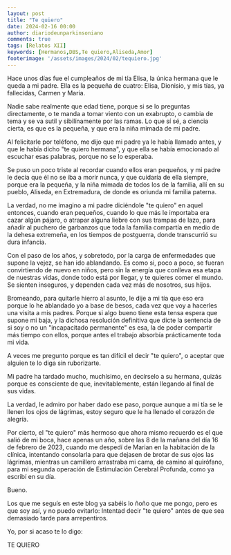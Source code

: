 ```yaml
---
layout: post
title: "Te quiero"
date: 2024-02-16 00:00
author: diariodeunparkinsoniano
comments: true
tags: [Relatos XII] 
keywords: [Hermanos,DBS,Te quiero,Aliseda,Amor]
footerimage: '/assets/images/2024/02/tequiero.jpg'
---
```

Hace unos días fue el cumpleaños de mi tía Elisa, la única hermana que le queda a mi padre. Ella es la pequeña de cuatro: Elisa, Dionisio, y mis tías, ya fallecidas, Carmen y María.

Nadie sabe realmente que edad tiene, porque si se lo preguntas directamente, o te manda a tomar viento con un exabrupto, o cambia de tema y se va sutil y sibilínamente por las ramas. Lo que sí sé, a ciencia cierta, es que es la pequeña, y que era la niña mimada de mi padre.

Al felicitarle por teléfono, me dijo que mi padre ya le había llamado antes, y que le había dicho "te quiero hermana", y que ella se había emocionado al escuchar esas palabras, porque no se lo esperaba.

Se puso un poco triste al recordar cuando ellos eran pequeños, y mi padre le decía que él no se iba a morir nunca, y que cuidaría de ella siempre, porque era la pequeña, y la niña mimada de todos los de la familia, allí en su pueblo, Aliseda, en Extremadura, de donde es oriunda mi familia paterna.

La verdad, no me imagino a mi padre diciéndole "te quiero" en aquel entonces, cuando eran pequeños, cuando lo que más le importaba era cazar algún pájaro, o atrapar alguna liebre con sus trampas de lazo, para añadir al puchero de garbanzos que toda la familia compartía en medio de la dehesa extremeña, en los tiempos de postguerra, donde transcurrió su dura infancia.

Con el paso de los años, y sobretodo, por la carga de enfermedades que supone la vejez, se han ido ablandando. Es como si, poco a poco, se fueran convirtiendo de nuevo en niños, pero sin la energía que conlleva esa etapa de nuestras vidas, donde todo está por llegar, y te quieres comer el mundo. Se sienten inseguros, y dependen cada vez más de nosotros, sus hijos.

Bromeando, para quitarle hierro al asunto, le dije a mi tía que eso era porque lo he ablandado yo a base de besos, cada vez que voy a hacerles una visita a mis padres.
Porque si algo bueno tiene esta tensa espera que supone mi baja, y la dichosa resolución definitiva que dicte la sentencia de si soy o no un "incapacitado permanente" es esa, la de poder compartir más tiempo con ellos, porque antes el trabajo absorbía prácticamente toda mi vida.

A veces me pregunto porque es tan difícil el decir "te quiero", o aceptar que alguien te lo diga sin ruborizarte.

Mi padre ha tardado mucho, muchísimo, en decírselo a su hermana, quizás porque es consciente de que, inevitablemente, están llegando al final de sus vidas.

La verdad, le admiro por haber dado ese paso, porque aunque a mi tía se le llenen los ojos de lágrimas, estoy seguro que le ha llenado el corazón de alegría.

Por cierto, el "te quiero" más hermoso que ahora mismo recuerdo es el que salió de mi boca, hace apenas un año, sobre las 8 de la mañana del día 16 de febrero de 2023, cuando me despedí de Marian en la habitación de la clínica, intentando consolarla para que dejasen de brotar de sus ojos las lágrimas, mientras un camillero arrastraba mi cama, de camino al quirófano, para mi segunda operación de Estimulación Cerebral Profunda, como ya escribí en su día.

Bueno.

Los que me seguís en este blog ya sabéis lo ñoño que me pongo, pero es que soy así, y no puedo evitarlo: Intentad decir "te quiero" antes de que sea demasiado tarde para arrepentiros.

Yo, por si acaso te lo digo:

TE QUIERO



